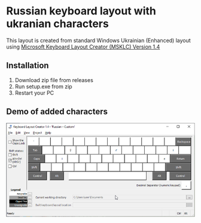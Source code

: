 # Russian keyboard layout with ukranian characters 

This layout is created from standard Windows Ukrainian (Enhanced) layout
using [Microsoft Keyboard Layout Creator (MSKLC) Version 1.4](https://www.microsoft.com/en-us/download/details.aspx?id=102134)

 ## Installation
 
 1. Download zip file from releases
 2. Run setup.exe from zip
 3. Restart your PC

## Demo of added characters
 
 ![demo](images/demo.png)
 
